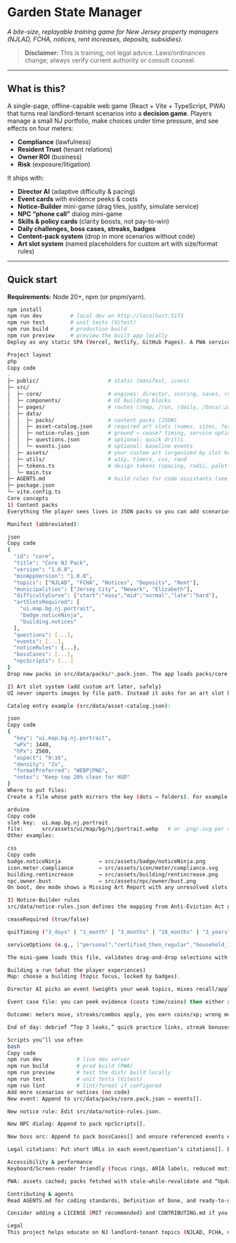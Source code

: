 # Garden State Manager
*A bite-size, replayable training game for New Jersey property managers (NJLAD, FCHA, notices, rent increases, deposits, subsidies).*

> **Disclaimer:** This is training, not legal advice. Laws/ordinances change; always verify current authority or consult counsel.

---

## What is this?
A single-page, offline-capable web game (React + Vite + TypeScript, PWA) that turns real landlord-tenant scenarios into a **decision game**. Players manage a small NJ portfolio, make choices under time pressure, and see effects on four meters:

- **Compliance** (lawfulness)  
- **Resident Trust** (tenant relations)  
- **Owner ROI** (business)  
- **Risk** (exposure/litigation)

It ships with:
- **Director AI** (adaptive difficulty & pacing)  
- **Event cards** with evidence peeks & costs  
- **Notice-Builder** mini-game (drag tiles, justify, simulate service)  
- **NPC “phone call”** dialog mini-game  
- **Skills & policy cards** (clarity boosts, not pay-to-win)  
- **Daily challenges, boss cases, streaks, badges**  
- **Content-pack system** (drop in more scenarios without code)  
- **Art slot system** (named placeholders for custom art with size/format rules)

---

## Quick start

**Requirements:** Node 20+, npm (or pnpm/yarn).

```bash
npm install
npm run dev         # local dev on http://localhost:5173
npm run test        # unit tests (Vitest)
npm run build       # production build
npm run preview     # preview the built app locally
Deploy as any static SPA (Vercel, Netlify, GitHub Pages). A PWA service worker is included (cache-first assets, stale-while-revalidate packs).

Project layout
php
Copy code
.
├─ public/                      # static (manifest, icons)
├─ src/
│  ├─ core/                     # engines: director, scoring, saves, rng
│  ├─ components/               # UI building blocks
│  ├─ pages/                    # routes (/map, /run, /daily, /boss/:id, /notice/:id, /practice, /skills, /admin, /analytics, /settings)
│  ├─ data/
│  │  ├─ packs/                 # content packs (JSON)
│  │  ├─ asset-catalog.json     # required art slots (names, sizes, formats)
│  │  ├─ notice-rules.json      # ground → cease? timing, service options
│  │  ├─ questions.json         # optional: quick drills
│  │  └─ events.json            # optional: baseline events
│  ├─ assets/                   # your custom art (organized by slot keys; see below)
│  ├─ utils/                    # a11y, timers, csv, rand
│  ├─ tokens.ts                 # design tokens (spacing, radii, palette)
│  └─ main.tsx
├─ AGENTS.md                    # build rules for code assistants (see below)
├─ package.json
└─ vite.config.ts
Core concepts
1) Content packs
Everything the player sees lives in JSON packs so you can add scenarios without re-deploying code.

Manifest (abbreviated):

json
Copy code
{
  "id": "core",
  "title": "Core NJ Pack",
  "version": "1.0.0",
  "minAppVersion": "1.0.0",
  "topics": ["NJLAD", "FCHA", "Notices", "Deposits", "Rent"],
  "municipalities": ["Jersey City", "Newark", "Elizabeth"],
  "difficultyCurve": {"start":"easy","mid":"normal","late":"hard"},
  "artSlotsRequired": [
    "ui.map.bg.nj.portrait",
    "badge.noticeNinja",
    "building.notices"
  ],
  "questions": [...],
  "events": [...],
  "noticeRules": {...},
  "bossCases": [...],
  "npcScripts": [...]
}
Drop new packs in src/data/packs/*.pack.json. The app loads packs/core.pack.json at boot and can hot-swap more packs via /admin.

2) Art slot system (add custom art later, safely)
UI never imports images by file path. Instead it asks for an art slot key. If that key isn’t found, a generated placeholder (canvas with the key & size) is used and logged.

Catalog entry example (src/data/asset-catalog.json):

json
Copy code
{
  "key": "ui.map.bg.nj.portrait",
  "wPx": 1440,
  "hPx": 2560,
  "aspect": "9:16",
  "density": "2x",
  "formatPreferred": "WEBP|PNG",
  "notes": "Keep top 20% clear for HUD"
}
Where to put files:
Create a file whose path mirrors the key (dots → folders). For example:

arduino
Copy code
slot key:  ui.map.bg.nj.portrait
file:      src/assets/ui/map/bg/nj/portrait.webp   # or .png/.svg per catalog
Other examples:

css
Copy code
badge.noticeNinja            → src/assets/badge/noticeNinja.png
icon.meter.compliance        → src/assets/icon/meter/compliance.svg
building.rentincrease        → src/assets/building/rentincrease.png
npc.owner.bust               → src/assets/npc/owner/bust.png
On boot, dev mode shows a Missing Art Report with any unresolved slots (also exportable to CSV). You can ship with placeholders and replace art later.

3) Notice-Builder rules
src/data/notice-rules.json defines the mapping from Anti-Eviction Act grounds to:

ceaseRequired (true/false)

quitTiming ("3_days" | "1_month" | "3_months" | "18_months" | "3_years" | "other")

serviceOptions (e.g., ["personal","certified_then_regular","household_14+"])

The mini-game loads this file, validates drag-and-drop selections with live errors, then simulates certified→unclaimed→regular sequences.

Building a run (what the player experiences)
Map: choose a building (topic focus, locked by badges).

Director AI picks an event (weights your weak topics, mixes recall/application).

Event case file: you can peek evidence (costs time/coins) then either answer an MCQ (decision UI) or open Notice-Builder.

Outcome: meters move, streaks/combos apply, you earn coins/xp; wrong moves spawn fail-forward cleanup events.

End of day: debrief “Top 3 leaks,” quick practice links, streak bonuses.

Scripts you’ll use often
bash
Copy code
npm run dev           # live dev server
npm run build         # prod build (PWA)
npm run preview       # test the dist/ build locally
npm run test          # unit tests (Vitest)
npm run lint          # lint/format if configured
Add more scenarios or notices (no code)
New event: Append to src/data/packs/core.pack.json → events[].

New notice rule: Edit src/data/notice-rules.json.

New NPC dialog: Append to pack npcScripts[].

New boss arc: Append to pack bossCases[] and ensure referenced events exist.

Legal citations: Put short URLs in each event/question’s citations[]. Explanations should be plain-English, not legal advice.

Accessibility & performance
Keyboard/Screen-reader friendly (focus rings, ARIA labels, reduced motion).

PWA: assets cached; packs fetched with stale-while-revalidate and “Update available” toast.

Contributing & agents
Read AGENTS.md for coding standards, Definition of Done, and ready-to-use task prompts for code assistants.

Consider adding a LICENSE (MIT recommended) and CONTRIBUTING.md if you accept PRs.

Legal
This project helps educate on NJ landlord-tenant topics (NJLAD, FCHA, notices, rent, deposits, subsidies) via gameplay. It does not provide legal advice or create an attorney-client relationship. Always check current statutes/regulations and local ordinances.
